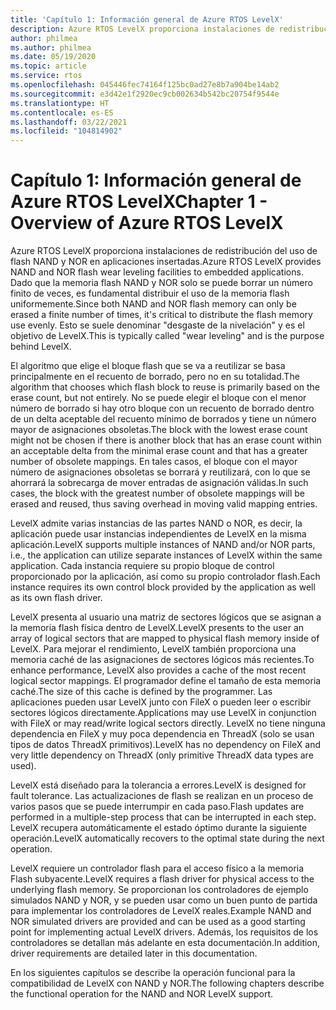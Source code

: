 ```yaml
---
title: 'Capítulo 1: Información general de Azure RTOS LevelX'
description: Azure RTOS LevelX proporciona instalaciones de redistribución del uso de flash NAND y NOR en aplicaciones insertadas.
author: philmea
ms.author: philmea
ms.date: 05/19/2020
ms.topic: article
ms.service: rtos
ms.openlocfilehash: 045446fec74164f125bc0ad27e8b7a904be14ab2
ms.sourcegitcommit: e3d42e1f2920ec9cb002634b542bc20754f9544e
ms.translationtype: HT
ms.contentlocale: es-ES
ms.lasthandoff: 03/22/2021
ms.locfileid: "104814902"
---
```

# <a name="chapter-1---overview-of-azure-rtos-levelx"></a><span data-ttu-id="925f9-103">Capítulo 1: Información general de Azure RTOS LevelX</span><span class="sxs-lookup"><span data-stu-id="925f9-103">Chapter 1 - Overview of Azure RTOS LevelX</span></span>

<span data-ttu-id="925f9-104">Azure RTOS LevelX proporciona instalaciones de redistribución del uso de flash NAND y NOR en aplicaciones insertadas.</span><span class="sxs-lookup"><span data-stu-id="925f9-104">Azure RTOS LevelX provides NAND and NOR flash wear leveling facilities to embedded applications.</span></span> <span data-ttu-id="925f9-105">Dado que la memoria flash NAND y NOR solo se puede borrar un número finito de veces, es fundamental distribuir el uso de la memoria flash uniformemente.</span><span class="sxs-lookup"><span data-stu-id="925f9-105">Since both NAND and NOR flash memory can only be erased a finite number of times, it's critical to distribute the flash memory use evenly.</span></span> <span data-ttu-id="925f9-106">Esto se suele denominar "desgaste de la nivelación" y es el objetivo de LevelX.</span><span class="sxs-lookup"><span data-stu-id="925f9-106">This is typically called "wear leveling" and is the purpose behind LevelX.</span></span>

<span data-ttu-id="925f9-107">El algoritmo que elige el bloque flash que se va a reutilizar se basa principalmente en el recuento de borrado, pero no en su totalidad.</span><span class="sxs-lookup"><span data-stu-id="925f9-107">The algorithm that chooses which flash block to reuse is primarily based on the erase count, but not entirely.</span></span> <span data-ttu-id="925f9-108">No se puede elegir el bloque con el menor número de borrado si hay otro bloque con un recuento de borrado dentro de un delta aceptable del recuento mínimo de borrados y tiene un número mayor de asignaciones obsoletas.</span><span class="sxs-lookup"><span data-stu-id="925f9-108">The block with the lowest erase count might not be chosen if there is another block that has an erase count within an acceptable delta from the minimal erase count and that has a greater number of obsolete mappings.</span></span> <span data-ttu-id="925f9-109">En tales casos, el bloque con el mayor número de asignaciones obsoletas se borrará y reutilizará, con lo que se ahorrará la sobrecarga de mover entradas de asignación válidas.</span><span class="sxs-lookup"><span data-stu-id="925f9-109">In such cases, the block with the greatest number of obsolete mappings will be erased and reused, thus saving overhead in moving valid mapping entries.</span></span>

<span data-ttu-id="925f9-110">LevelX admite varias instancias de las partes NAND o NOR, es decir, la aplicación puede usar instancias independientes de LevelX en la misma aplicación.</span><span class="sxs-lookup"><span data-stu-id="925f9-110">LevelX supports multiple instances of NAND and/or NOR parts, i.e., the application can utilize separate instances of LevelX within the same application.</span></span> <span data-ttu-id="925f9-111">Cada instancia requiere su propio bloque de control proporcionado por la aplicación, así como su propio controlador flash.</span><span class="sxs-lookup"><span data-stu-id="925f9-111">Each instance requires its own control block provided by the application as well as its own flash driver.</span></span>

<span data-ttu-id="925f9-112">LevelX presenta al usuario una matriz de sectores lógicos que se asignan a la memoria flash física dentro de LevelX.</span><span class="sxs-lookup"><span data-stu-id="925f9-112">LevelX presents to the user an array of logical sectors that are mapped to physical flash memory inside of LevelX.</span></span> <span data-ttu-id="925f9-113">Para mejorar el rendimiento, LevelX también proporciona una memoria caché de las asignaciones de sectores lógicos más recientes.</span><span class="sxs-lookup"><span data-stu-id="925f9-113">To enhance performance, LevelX also provides a cache of the most recent logical sector mappings.</span></span> <span data-ttu-id="925f9-114">El programador define el tamaño de esta memoria caché.</span><span class="sxs-lookup"><span data-stu-id="925f9-114">The size of this cache is defined by the programmer.</span></span> <span data-ttu-id="925f9-115">Las aplicaciones pueden usar LevelX junto con FileX o pueden leer o escribir sectores lógicos directamente.</span><span class="sxs-lookup"><span data-stu-id="925f9-115">Applications may use LevelX in conjunction with FileX or may read/write logical sectors directly.</span></span> <span data-ttu-id="925f9-116">LevelX no tiene ninguna dependencia en FileX y muy poca dependencia en ThreadX (solo se usan tipos de datos ThreadX primitivos).</span><span class="sxs-lookup"><span data-stu-id="925f9-116">LevelX has no dependency on FileX and very little dependency on ThreadX (only primitive ThreadX data types are used).</span></span>

<span data-ttu-id="925f9-117">LevelX está diseñado para la tolerancia a errores.</span><span class="sxs-lookup"><span data-stu-id="925f9-117">LevelX is designed for fault tolerance.</span></span> <span data-ttu-id="925f9-118">Las actualizaciones de flash se realizan en un proceso de varios pasos que se puede interrumpir en cada paso.</span><span class="sxs-lookup"><span data-stu-id="925f9-118">Flash updates are performed in a multiple-step process that can be interrupted in each step.</span></span> <span data-ttu-id="925f9-119">LevelX recupera automáticamente el estado óptimo durante la siguiente operación.</span><span class="sxs-lookup"><span data-stu-id="925f9-119">LevelX automatically recovers to the optimal state during the next operation.</span></span>

<span data-ttu-id="925f9-120">LevelX requiere un controlador flash para el acceso físico a la memoria Flash subyacente.</span><span class="sxs-lookup"><span data-stu-id="925f9-120">LevelX requires a flash driver for physical access to the underlying flash memory.</span></span> <span data-ttu-id="925f9-121">Se proporcionan los controladores de ejemplo simulados NAND y NOR, y se pueden usar como un buen punto de partida para implementar los controladores de LevelX reales.</span><span class="sxs-lookup"><span data-stu-id="925f9-121">Example NAND and NOR simulated drivers are provided and can be used as a good starting point for implementing actual LevelX drivers.</span></span> <span data-ttu-id="925f9-122">Además, los requisitos de los controladores se detallan más adelante en esta documentación.</span><span class="sxs-lookup"><span data-stu-id="925f9-122">In addition, driver requirements are detailed later in this documentation.</span></span>

<span data-ttu-id="925f9-123">En los siguientes capítulos se describe la operación funcional para la compatibilidad de LevelX con NAND y NOR.</span><span class="sxs-lookup"><span data-stu-id="925f9-123">The following chapters describe the functional operation for the NAND and NOR LevelX support.</span></span>
